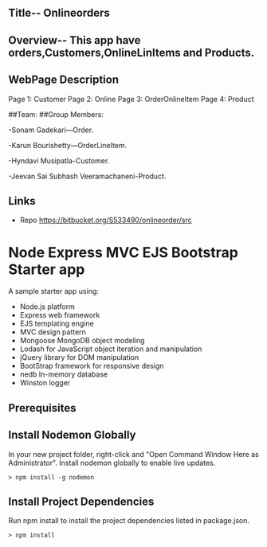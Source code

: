 ## Title-- Onlineorders
## Overview-- This app have orders,Customers,OnlineLinItems and Products.
## WebPage Description
Page 1:  Customer 
Page 2:  Online 
Page 3:  OrderOnlineItem
Page 4:  Product

##Team:
##Group Members:

-Sonam Gadekari—Order.

-Karun Bourishetty—OrderLineItem.

-Hyndavi Musipatla-Customer.

-Jeevan Sai Subhash Veeramachaneni-Product.

## Links

- Repo <https://bitbucket.org/S533490/onlineorder/src>


# Node Express MVC EJS Bootstrap Starter app

A sample starter app using:

- Node.js platform
- Express web framework
- EJS templating engine
- MVC design pattern
- Mongoose MongoDB object modeling
- Lodash for JavaScript object iteration and manipulation 
- jQuery library for DOM manipulation
- BootStrap framework for responsive design
- nedb In-memory database
- Winston logger


## Prerequisites

## Install Nodemon Globally

In your new project folder, right-click and "Open Command Window Here as Administrator". Install nodemon globally to enable live updates.

```DOS
> npm install -g nodemon
```

## Install Project Dependencies

Run npm install to install the project dependencies listed in package.json.

```DOS
> npm install
